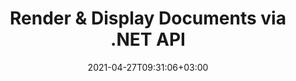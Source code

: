 ---
title: "Render & Display Documents via .NET API"
description: "‎.NET Document Viewer API to Render 170+ document formats into PDF, HTML and Image with Powerful ‎Configuration Options.‎"
bg_image: "https://cms.admin.containerize.com/templates/aspose/App_Themes/V3/images/bg/header1.png"
bg_overlay: false
layout: "product"
date: 2021-04-27T09:31:06+03:00
draft: false
button:
    enable: true
    icon: "fas fa-arrow-down"
    label: "Download Free Trial"
    link: "https://downloads.groupdocs.com/viewer"

############################# SubMenu ############################
submenu:
    enable: true
    
    left:
        img_alt: "GroupDocs.Viewer for .NET"
        image: "https://www.groupdocs.cloud/templates/groupdocs/images/product-logos/groupdocs-viewer-net.png"
        product: "GroupDocs.Viewer"
        platform: ".NET"

    middle:
        button:
            # button loop
            - link: "#overview"
              text: "Overview"

            # button loop
            - link: "#features"
              text: "Features"

            # button loop
            - link: "#support"
              text: "Support"

            # button loop
            - link: "https://products.groupdocs.app/viewer/family"
              text: "Live Demo"

            # button loop
            - link: "https://purchase.groupdocs.com/pricing/viewer/net"
              text: "Pricing"

    right:
        link_download: "https://downloads.groupdocs.com/viewer"
        link_learn: "https://docs.groupdocs.com/viewer/net/"
        link_buy: "https://purchase.groupdocs.com"

############################# Overview ############################
overview:
    enable: true
    content: |
      GroupDocs.Viewer for .NET APIs help you create powerful applications in C#, ASP.NET ‎and other .NET-based technologies, which can render and display documents and images of 170+ file ‎formats without installing any external software. The file viewer library rasterizes the documents and then converts them into SVG+HTML+CSS to optimize the overall document rendering experience for viewing business documents, images, ‎text files, diagrams, graphics, email attachments and PDF files with speed, true-text and high-fidelity inside your applications. You have the option to add document viewing and reading functionalities in your applications to display ‎whole document, partial document, specific page/cell range, individual document layer, with or ‎without annotations and comments for the supported file formats.‎  

      GroupDocs.Viewer for .NET caches the rendered documents output to the local disk by default. Any type of external cache storage is also supported by implementing appropriate interfaces – Amazon S3, Dropbox, Google Drive, Windows Azure, Redis or any other.
    tabs:
      enable: true

      tab_one_description: |
        Following is an overview of GroupDocs.Viewer for .NET:
      
      ## TAB ONE ##
      tab_one_logo:
        img_alt: "Document Viewer APIs"
        image: "https://www.groupdocs.cloud/templates/groupdocs/images/product-logos/90x90-noborder/groupdocs-viewer-net.png"
        product: "GroupDocs.Viewer"
        platform: ".NET"
      
      tab_one_right:
        enable: true
        icon: "fab fa-html5"
        title: "Overview"
        content: |
          * Display 170+ Document Types
          * Get HTML, Image, PDF Version
          * Rotate &amp; Reorder
          * Apply Watermark
          * Cache for Fast Process
          * Add Custom Fonts
          * Apply Encoding Standards
          * Custom Input Data Handler
          * Render with Track Changes
          * Render as Responsive HTML
          * Render PDF &amp; CAD Layers
      
      ## TAB TWO ##
      tab_two_description: |
        GroupDocs.Viewer for .NET supports viewing all popular [document file formats](https://docs.groupdocs.com/viewer/net/supported-document-formats/). With just a few lines of code, add PDF viewer, Microsoft Office Word, Excel spreadsheet, Image, HTML, Outlook email, OneNote, Project and graphics viewing capabilities in your .NET applications.

      tab_two_logo:
        img_alt: ".NET Viewer APIs"
        image: "https://www.groupdocs.cloud/templates/groupdocs/images/product-logos/90x90-noborder/groupdocs-viewer-net.png"
        product: "GroupDocs.Viewer"
        platform: ".NET"

      tab_two_left:
        enable: true
        table:
          # table loop
          - title: "Microsoft Office"
            content: |
              * **Word:** DOC, DOCX, DOCM, DOT, DOTX, DOTM, RTF, TXT‎
              * **Excel:** XLS, XLSX, XLSM, XLSB, XLTM, XLT, XLTM, XLTX, XLAM, SXC, SpreadsheetML
              * **PowerPoint:** PPT, PPTX, PPS, PPSX, PPSM, POT, POTM, POTX, PPTM
              * **Visio:** VSD, VDX, VSS, VSSX, VSX, VST, VSTX, VTX, VSDX, VDW, VSTM, VSSM, VSDM
              * **Project:** MPP, MPT, MPX
              * **Outlook:** MSG, EML, EMLX, PST, OST‎
              * **OneNote:** ONE

          # table loop
          - title: "Other Formats"
            content: |
              * **PDF Formats:** PDF, TEX, XPS, OXPS
              * **OpenDocument:** ODT, OTT, ODS, ODP, OTP, OTS, ODG, OTG, FODP, FODG
              * **Delimiter-Separated Values:** CSV, TSV
              * **Web:** HTML, MHT, MHTML
              * **Metafile‎:** WMF, EMF, CGM‎, WMZ, EMZ
              * **PostScript:** PS, EPS
              * **Archives:** ZIP, TAR, BZ2, GZ, RAR, RAR5
              * **Various:** OBJ, EPUB, MOBI, DjVu, XML, VCF, VCARD, NUMBER, NSF

      tab_two_right:
        enable: true
        table:
          # table loop
          - title: "Images, Graphics & Diagrams"
            content: |
              * **Images:** BMP, GIF, JPG, PNG, TIFF, multi-page TIFF, WebP, DNG, DIB, DCM
              * **Windows Icon:** ICO
              * **Scalable Vector Graphics:** SVG, CDR, CMX, IGS, SVGZ
              * **Jpeg2000:** JP2, J2C, J2K, JPC, JPF, JPX, JPM
              * **Adobe Photoshop:** PSD, PSB
              * **Printer Command Language:** PCL
              * **Stereo Lithography (3D Printing)‎:** STL
              * **Industry Foundation Classes:** IFC
              * **Medical Imaging:** DICOM
              * **Plotter Documents:** PLT, HPG
              * **Autodesk Design Web Formats:** DWF, DWG
              * **AutoCAD Drawing:** DGN, DWT, IFC, STL, CF2
              * **ISFF-based DGN (V7):** DGN

          # table loop
          - title: "Programming Languages Formats"
            content: |
              * **C/C++/C# Files:** C, CC, CS, CPP, CXX, C#, H, HH, M, MM
              * **Java/JavaScript Files:** JAVA, JS, JSON, PROPERTIES
              * **Various:** VB, PHP, SQL, PL, PY, PV, RB, RST, SASS, SCALA, SCM, SCRIPT, AS, AS3, ASM, BAT, CMAKE, CSS, DIFF, ERB, GROOVY, HAML, LESS, LOG, M, MAKE, MD, ML, MM, SH, SML, VIM, YAML

      ## TAB THREE ##
      tab_three_description: |
        GroupDocs.Viewer for .NET supports following Operating Systems, Frameworks & Package Managers:‎

      tab_three_logo:
        img_alt: "File Viewer APIs"
        image: "https://www.groupdocs.cloud/templates/groupdocs/images/product-logos/90x90-noborder/groupdocs-viewer-net.png"
        product: "GroupDocs.Viewer"
        platform: ".NET"
      
      tab_three_left:
        enable: true
        table:
          # table loop
          - icon: "fab fa-windows"
            title: "Operating Systems"
            content: |
              * Windows Desktop
              * Windows Server
              * Windows Azure
              * Linux

          # table loop
          - icon: "fas fa-code"
            title: "Supported Frameworks"
            content: |
              * .NET Framework 2.0 or higher
              * Mono Framework 1.2 or higher
              * .NET Standard 2.0
              * .NET Core 2.0
              * .NET Core 2.1

      tab_three_right:
        enable: true
        table:
          # table loop
          - icon: "fas fa-box"
            title: "Package Manager"
            content: |
              * NuGet

############################# Features ############################
features:
    enable: true
    title: "GroupDocs.Viewer for .NET Features"

    feature:
      # feature loop
      - icon: "fas fa-copy"
        content: "Rasterize Documents and Convert them into SVG, HTML & CSS"

      # feature loop
      - icon: "fas fa-eye"
        content: "Convert Text to HTML and Render Documents to get HTML, Image or PDF Representation"

      # feature loop
      - icon: "fas fa-bolt"
        content: "Faster Loading Time using Cached Versions of Documents"
      
      # feature loop
      - icon: "fas fa-file-powerpoint"
        content: "Convert Presentations with Shapes and Text with 3D Effects"

      # feature loop
      - icon: "fas fa-code"
        content: "Encode Word, Excel and Email Documents to Desired Encoding Standard"

      # feature loop
      - icon: "fas fa-cloud"
        content: "Render Documents located at FTP or Cloud Storage Locations"

      # feature loop
      - icon: "fas fa-remove-format"
        content: "Excluding Fonts when Rendering to HTML to reduce Resultant File Size"

      # feature loop
      - icon: "fas fa-comment-slash"
        content: "Minify CSS & HTML Output by Removing Comments, Extra White-Spaces etc.‎"

      # feature loop
      - icon: "fas fa-location-arrow"
        content: "Read the Text Contained in a Source Document through its Coordinates"

      # feature loop
      - icon: "fas fa-border-all"
        content: "Show/Hide the Grid Lines of Excel Sheets in Output Representation"

      # feature loop
      - icon: "fas fa-wrench"
        content: "Specify the Number of Rows in an Excel sheet to be rendered on Each Page"

      # feature loop
      - icon: "fas fa-columns"
        content: "Ignore Empty Columns while Rendering Spreadsheet Documents"

      # feature loop
      - icon: "fas fa-file-word"
        content: "Render Word Documents into HTML Pages, Images or PDF, with Track Changes"

      # feature loop
      - icon: "fas fa-envelope"
        content: "Render Email Attachments as Original Files, Images or in ‎HTML representation"

      # feature loop
      - icon: "fas fa-print"
        content: "Set printing restrictions on PDF documents"

      # feature loop
      - icon: "fas fa-file-archive"
        content: "Render Content/Files contained in ZIP Archives as Attachments"

      # feature loop
      - icon: "fas fa-lock"
        content: "Obtain Attachments from Password Protected Documents"

      # feature loop
      - icon: "fas fa-file-code"
        content: "Render Programming Languages File Formats as Plain Text"
      
      # feature loop
      - icon: "fas fa-fill-drip"
        content: "Adjust Background Colors when Viewing CAD Drawings"

      # feature loop
      - icon: "fas fa-file-excel"
        content: "View Excel documents and Convert to PDF, HTML, JPG & PNG"

      # feature loop
      - icon: "fas fa-heading"
        content: "Get Worksheet Names from Excel file – Display Spreadsheet Column Headings and Row numbers"

      # feature loop
      - icon: "fas fa-project-diagram"
        content: "View & Convert Microsoft Project Documents with Notes"

      # feature loop
      - icon: "fas fa-cube"
        content: "Convert CAD Drawings to SVG for better Viewing & Zooming Experience"

      # feature loop
      - icon: "fab fa-uncharted"
        content: "Choose to Render Visio Figures without Scheme"

    more_feature:
      # more_feature_loop
      - title: "View Documents Efficiently & Reliably"
        content: "Using GroupDocs.Viewer API you can display more than 90 document formats efficiently and reliably ‎with content and document structure integrity intact. Following sample code shows that how easy it is ‎to view HTML representation of a DOCX document:‎"
        gist_link: "https://gist.github.com/bobkovalex/f5c79052644211472aa1660a3414f69c"

      - title: "Apply Transformation to Rendered Output"
        content: "You can perform various transformations to the rendered output document using GroupDocs.Viewer ‎for .NET API. These transformation options give you control on the way you present the rendered ‎output for display. The available transformations are, page rotation option, page reorder option and ‎applying text watermark.‎"

      # more_feature_loop
      - title: "Working with Outlook Data Files"
        content: "GroupDocs.Viewer for .NET API can render the items in Outlook Data Files (OST/PST) as PDF, HTML and Image Files. Our ‎Viewer API also has the ability to obtain the list of folders contained in Outlook Data Files. Using ‎GroupDocs.Viewer for .NET API, you can specify the folder to render from Outlook Data Files. Likewise, ‎‎you can also obtain email messages contained in OST/PST formats as attachments. GroupDocs.Viewer for .NET also enables you to filter messages from OST/PST formats based on subject, content or sender."

      # more_feature_loop
      - title: "Working with CAD Documents"
        content: "GroupDocs.Viewer for .NET API can render model and all non-empty layouts or render a specific layout of a CAD file. GroupDocs.Viewer for .NET API also supports tiled rendering or rendering by coordinates of CAD documents into image, HTML or PDF. You can also obtain layer statuses for CAD documents."

############################# Testimonials ###############################
testimonials:
  enable: true

  testimonial:
    # testimonial item loop
    - name: "Mats Oustad"
      designation: "Senior Consultant/Partner at Novanet AS"
      content: "After implementing and using GroupDocs.Viewer for .NET in the project it looks to be working very well. I have tested with a lot of documents and so far so good. Everything I've thrown at it renders nicely and looks just as good as it would in a PDF viewer or MS Word."
              
    # testimonial item loop
    - name: "Martin Lasarga"
      designation: "Product Manager at Axentria ECM by G.S.I."
      content: "Excellent service and excellent products. They were extremely helpful and responsive during the GroupDocs.Viewer for .NET implementation process, can't recommend them highly enough."

############################# Support ############################
support:
    enable: true

    learning_resource:
        # learning_resource loop
        - link: "https://docs.groupdocs.com/viewer/net/"
          label: "Documentation"

        # learning_resource loop
        - link: "https://groupdocs.github.io/"
          label: "Source Code"

        # learning_resource loop
        - link: "https://apireference.groupdocs.com/"
          label: "API References"

        # learning_resource loop
        - link: "https://www.youtube.com/channel/UCSRRI9t9ooReVo82e1d1a0g"
          label: "Video Tutorials"

    product_support:
        # product_support loop
        - link: "https://forum.groupdocs.com/c/viewer"
          label: "Free Support"

        # product_support loop
        - link: "https://helpdesk.groupdocs.com/"
          label: "Paid Support"

        # product_support loop
        - link: "https://blog.groupdocs.com/category/viewer/"
          label: "Blog"

    # buttons
    icon_l: "fas fa-arrow-down"
    label_l: "Download Free Trial"
    link_l: "https://downloads.groupdocs.com/viewer"

    icon_r: "fab fa-github-alt"
    label_r: "Download Examples"
    link_r: "http://groupdocs.github.io/"

############################# Solutions ############################
solutions:
    enable: true
    title: "GroupDocs.Viewer offers document viewing APIs for other popular development environments"

    solution:
        # solution loop
        - img_alt: "GroupDocs.Viewer for Java"
          image: "https://www.groupdocs.cloud/templates/groupdocs/images/product-logos/groupdocs-viewer-java.png"
          product: "GroupDocs.Viewer"
          platform: "Java"
          link: "/viewer/java"

############################# Back to top ###############################
back_to_top:
  enable: true
---